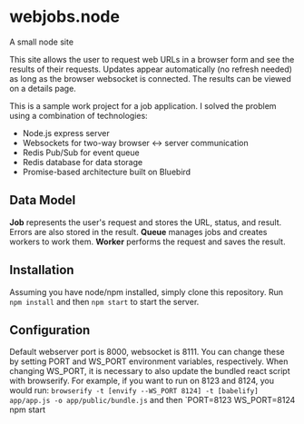# webjobs.node
A small node site

This site allows the user to request web URLs in a browser form and see the results of their requests. Updates appear
automatically (no refresh needed) as long as the browser websocket is connected. The results can be viewed on a details page.

This is a sample work project for a job application. I solved the problem using a combination of technologies:
* Node.js express server
* Websockets for two-way browser <-> server communication
* Redis Pub/Sub for event queue
* Redis database for data storage
* Promise-based architecture built on Bluebird

## Data Model
__Job__ represents the user's request and stores the URL, status, and result. Errors are also stored in the result.
__Queue__ manages jobs and creates workers to work them.
__Worker__ performs the request and saves the result.

## Installation
Assuming you have node/npm installed, simply clone this repository. Run `npm install` and then `npm start` to start the server.

## Configuration
Default webserver port is 8000, websocket is 8111. You can change these by setting PORT and WS_PORT environment variables, respectively.
When changing WS_PORT, it is necessary to also update the bundled react script with browserify. For example, if you want to run on 8123 and 8124, you would run:
`browserify -t [envify --WS_PORT 8124] -t [babelify] app/app.js -o app/public/bundle.js` and then
`PORT=8123 WS_PORT=8124 npm start
